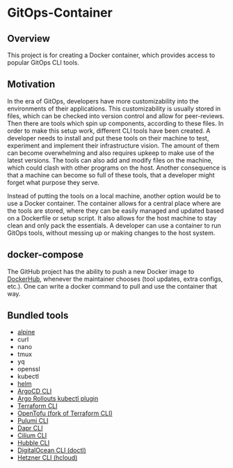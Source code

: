 # GitOps-Container

## Overview
This project is for creating a Docker container, which provides access to popular GitOps CLI tools.

## Motivation
In the era of GitOps, developers have more customizability into the environments of their applications. This customizability is usually stored in files, which can be checked into version control and allow for peer-reviews. Then there are tools which spin up components, according to these files.
In order to make this setup work, different CLI tools have been created. A developer needs to install and put these tools on their machine to test, experiment and implement their infrastructure vision. The amount of them can become overwhelming and also requires upkeep to make use of the latest versions. The tools can also add and modify files on the machine, which could clash with other programs on the host. Another consequence is that a machine can become so full of these tools, that a developer might forget what purpose they serve.

Instead of putting the tools on a local machine, another option would be to use a Docker container. The container allows for a central place where are the tools are stored, where they can be easily managed and updated based on a Dockerfile or setup script. It also allows for the host machine to stay clean and only pack the essentials. A developer can use a container to run GitOps tools, without messing up or making changes to the host system.

## docker-compose
The GitHub project has the ability to push a new Docker image to [DockerHub](https://hub.docker.com/repository/docker/mrtech12/gitops-container), whenever the maintainer chooses (tool updates, extra configs, etc.).
One can write a docker command to pull and use the container that way.

## Bundled tools
- [alpine](https://hub.docker.com/_/alpine/tags)
- curl
- nano
- tmux
- yq
- openssl
- kubectl
- [helm](https://github.com/helm/helm/releases)
- [ArgoCD CLI](https://github.com/argoproj/argo-cd/releases)
- [Argo Rollouts kubectl plugin](https://github.com/argoproj/argo-rollouts/releases)
- [Terraform CLI](https://releases.hashicorp.com/terraform)
- [OpenTofu (fork of Terraform CLI)](https://github.com/opentofu/opentofu/releases)
- [Pulumi CLI](https://www.pulumi.com/docs/iac/download-install/versions)
- [Dapr CLI](https://github.com/dapr/cli/releases)
- [Cilium CLI](https://github.com/cilium/cilium-cli/releases)
- [Hubble CLI](https://github.com/cilium/hubble/releases)
- [DigitalOcean CLI (doctl)](https://github.com/digitalocean/doctl/releases)
- [Hetzner CLI (hcloud)](https://github.com/hetznercloud/cli/releases)